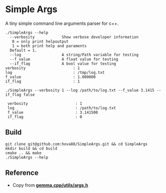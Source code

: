 # Simple Args
A tiny simple command line arguments parser for c++.

```
./SimpleArgs --help
  --verbosity            Show verbose developer information
   0 = only print helpoutput
   1 = both print help and paraments
  Default = 1.
  --log                  A string/Path variable for testing
  --f_value              A float value for testing
  --if_flag              A bool value for testing
verbosity                     : 1
log                           : /tmp/log.txt
f_value                       : 1.000000
if_flag                       : 1
```

```
./SimpleArgs --verbosity 1 --log /path/to/log.txt --f_value 3.1415 --if_flag false

 verbosity                     : 1
 log                           : /path/to/log.txt
 f_value                       : 3.141500
 if_flag                       : 0
```

## Build
```
git clone git@github.com:hova88/SimpleArgs.git && cd SimpleArgs
mkdir build && cd build
cmake .. && make
./SimpleArgs --help
```

## Reference
- Copy from [**gemma.cpp/utils/args.h**](https://github.com/google/gemma.cpp/blob/main/util/args.h)
